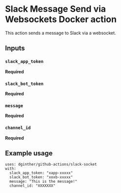 # Slack Message Send via Websockets Docker action

This action sends a message to Slack via a websocket.

## Inputs

### `slack_app_token`
**Required**

### `slack_bot_token`
**Required**

### `message`
**Required**

### `channel_id`
**Required**

## Example usage
```
uses: dginther/github-actions/slack-socket
with:
  slack_app_token: "xapp-xxxxx"
  slack_bot_token: "xoxb-xxxxx"
  message: "This is the message!"
  channel_id: "XXXXXXX"
```

